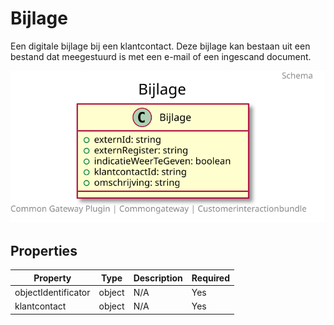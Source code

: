 # Bijlage

Een digitale bijlage bij een klantcontact. Deze bijlage kan bestaan uit een bestand dat meegestuurd is met een e-mail of een ingescand document.

![Class Diagram](https://github.com/CommonGateway/CustomerInteractionBundle/blob/redesign/docs/schema/klant.bijlage.svg)

## Properties

| Property | Type | Description | Required |
|----------|------|-------------|----------|
| objectIdentificator | object | N/A | Yes |
| klantcontact | object | N/A | Yes |
